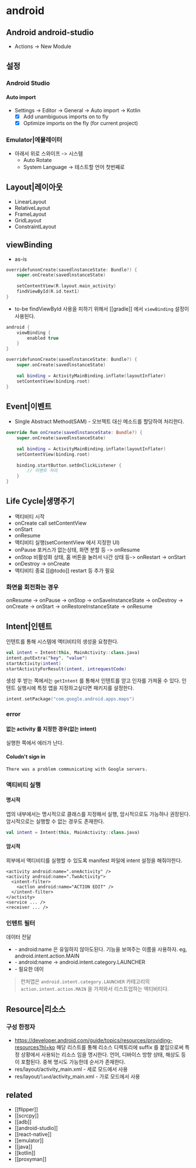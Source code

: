 # android

## Android android-studio
- Actions -> New Module

## 설정
### Android Studio
#### Auto import
- Settings -> Editor -> General -> Auto import -> Kotlin
  - [X] Add unambiguous imports on to fly
  - [X] Optimize imports on the fly (for current project)
  
### Emulator|에뮬레이터
- 아래서 위로 스와이프 -> 시스템
  - Auto Rotate
  - System Language -> 테스트할 언어 첫번째로

## Layout|레이아웃
- LinearLayout
- RelativeLayout
- FrameLayout
- GridLayout
- ConstraintLayout

## viewBinding
- as-is
```kt
overridefunonCreate(savedlnstanceState: Bundle?) {
    super.onCreate(savedlnstanceState)
    
    setContentView(R.layout.main_activity)
    findViewById(R.id.text1)
}
```
- to-be
findViewById 사용을 피하기 위해서 [[gradle]] 에서 `viewBinding` 설정이 사용된다.
```gradle
android {
    viewBinding {
        enabled true
    }
}
```
```kt
overridefunonCreate(savedlnstanceState: Bundle?) {
    super.onCreate(savedlnstanceState)
    
    val binding = ActivityMainBinding.inflate(layoutInflater)
    setContentView(binding.root)
}
```
## Event|이벤트
- Single Abstract Method(SAM) - 오브젝트 대신 메소드를 할당하여 처리한다.

```kt
override fun onCreate(savedlnstanceState: Bundle?) {
    super.onCreate(savedlnstanceState)
    
    val binding = ActivityMainBinding.inflate(layoutInflater)
    setContentView(binding.root)
    
    binding.startButton.setOnClickListener {
        // 이벤트 처리
    }
}

```
## Life Cycle|생명주기
- 액티비티 시작
- onCreate call setContentView
- onStart
- onResume
- 액티비티 실행(setContentView 에서 지정한 UI)
- onPause 포커스가 없는상태, 화면 분할 등 -> onResume
- onStop 비활성화 상태, 홈 버튼을 눌러서 나간 상태 등-> onRestart -> onStart
- onDestroy -> onCreate
- 액티비티 종료
[[@todo]] restart 등 추가 필요

### 화면을 회전화는 경우
onResume -> onPause -> onStop -> onSaveInstanceState -> onDestroy
-> onCreate -> onStart -> onRestoreInstanceState -> onResume

## Intent|인텐트
인텐트를 통해 시스템에 액티비티의 생성을 요청한다.
```kotlin
val intent = Intent(this, MainActivity::class.java)
intent.putExtra("key", "value")
startActivity(intent)
startActivityForResult(intent, intrequestCode)
```
생성 후 받는 쪽에서는 `getIntent` 를 통해서 인텐트를 얻고 인자를 가져올 수 있다.
인텐트 실행시에 특정 앱을 지정하고싶다면 패키지를 설정한다.
```kotlin
intent.setPackage("com.google.android.apps.maps")
```
### error
#### 없는 activity 를 지정한 경우(없는 intent)
실행한 쪽에서 에러가 난다.
#### Coludn't sign in
```text
There was a problem communicating with Google servers.
```

### 액티비티 실행
#### 명시적 
앱의 내부에서는 명시적으로 클래스를 지정해서 실행, 암시적으로도 가능하나 권장된다.
암시적으로는 실행할 수 없는 경우도 존재한다.
```kotlin
val intent = Intent(this, MainActivity::class.java)
```
#### 암시적
외부에서 액티비티를 실행할 수 있도록 manifest 파일에 intent 설정을 해줘야한다.
```
<activity android:name=".oneActivity" />
<activity android:name=".TwoActivity">
  <intent-filter>
    <actlon android:name="ACTION EDIT" />
  </intent-filter>
</activity>
<service ... />
<receiver ... />
```

### 인텐트 필터
데이터 전달
- <action /> - android:name 은 유일하지 않아도된다. 기능을 보여주는 이름을 사용하자. eg, android.intent.action.MAIN
- <category /> - android:name -> android.intent.category.LAUNCHER
- <data /> - 필요한 데이

> 런처앱은 `android.intent.category.LAUNCHER` 카테고리의 `action.intent.action.MAIN` 을 가져와서 리스트업하는 액티비티다.



## Resource|리소스
### 구성 한정자
- https://developer.android.com/guide/topics/resources/providing-resources?hl=ko
해당 리스트를 통해 리소스 디렉토리에 suffix 를 붙임으로써 특정 상황에서 사용되는 리소스 임을 명시한다. 언어, 디바이스 방향 상태, 해상도 등이 포함된다. 중복 명시도 가능한데 순서가 존재한다.
- res/layout/activity_main.xml - 세로 모드에서 사용
- res/layout/`land`/activity_main.xml - 가로 모드에서 사용

## related
- [[flipper]]
- [[scrcpy]]
- [[adb]]
- [[android-studio]]
- [[react-native]]
- [[emulator]]
- [[java]]
- [[kotlin]]
- [[proxyman]]

